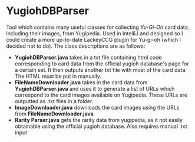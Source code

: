 # YugiohDBParser
Tool which contains many useful classes for collecting *Yu-Gi-Oh* card data, including their images, from Yugipedia. Used in IntelliJ and designed so I could create a more up-to-date LackeyCCG plugin for Yu-gi-oh (which I decided not to do). The class descriptions are as follows:
* **YugiohDBParser.java** takes in a txt file containing html code corresponding to card data from the official yugioh database's page for a certain set. It then outputs another txt file with most of the card data. The HTML must be put in manually.
* **FileNameDownloader.java** takes in the card data from **YugiohDBParser.java** and uses it to generate a list of URLs which correspond to the card images available on Yugipedia. These URLs are outputted as .txt files in a folder.
* **ImageDownloader.java** downloads the card images using the URLs from **FileNameDownloader.java**
* **Rarity Parser.java** gets the rarity data from yugipedia, as it not easily obtainable using the official yugioh database. Also requires manual .txt input
